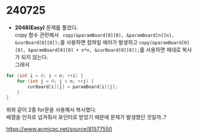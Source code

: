# 240725

- **2048(Easy)** 문제를 풀었다.  
copy 함수 관련해서 
``` copy(&paramBoard[0][0], &paramBoard[n][n], &curBoard[0][0]);```를 사용하면 컴파일 에러가 발생하고 ```copy(&paramBoard[0][0], &paramBoard[0][0] + n*n, &curBoard[0][0]);```를 사용하면 제대로 복사가 되지 않는다.  
그래서
```C++
for (int i = 0; i < n; ++i) {
    for (int j = 0; j < n; ++j) {
        curBoard[i][j] = paramBoard[i][j];
    }
}

```
위와 같이 2중 for문을 사용해서 복사했다.  
배열을 인자로 넘겨줘서 포인터로 받았기 때문에 문제가 발생했던 것일까..?

https://www.acmicpc.net/source/81577550  
